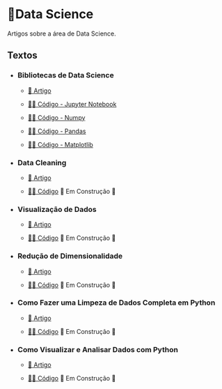 # 📂Data Science

Artigos sobre a área de Data Science.

## Textos

- ### Bibliotecas de Data Science
  - [📑 Artigo](https://medium.com/turing-talks/turing-talks-6-data-science-libraries-6c2599838b3e)

  - [👩‍💻 Código - Jupyter Notebook](Bibliotecas%20de%20Data%20Science/jupyter-notebook.ipynb)
  - [👩‍💻 Código - Numpy](Bibliotecas%20de%20Data%20Science/numpy.ipynb)
  - [👩‍💻 Código - Pandas](Bibliotecas%20de%20Data%20Science/pandas.ipynb)
  - [👩‍💻 Código - Matplotlib](Bibliotecas%20de%20Data%20Science/matplotlib.ipynb)

- ### Data Cleaning
  - [📑 Artigo](https://medium.com/turing-talks/turing-talks-7-data-cleaning-c770969dd935)

  - [👩‍💻 Código]() 🚧 Em Construção 🚧

- ### Visualização de Dados
  - [📑 Artigo](https://medium.com/turing-talks/turing-talks-9-visualiza%C3%A7%C3%A3o-de-dados-93df670d479) 

  - [👩‍💻 Código]() 🚧 Em Construção 🚧

- ### Redução de Dimensionalidade
  - [📑 Artigo](https://medium.com/turing-talks/aprendizado-n%C3%A3o-supervisionado-redu%C3%A7%C3%A3o-de-dimensionalidade-479ecfc464ea)

  - [👩‍💻 Código]() 🚧 Em Construção 🚧

- ### Como Fazer uma Limpeza de Dados Completa em Python
  - [📑 Artigo](https://medium.com/turing-talks/como-fazer-uma-limpeza-de-dados-completa-em-python-7abc9dfc19b8)

  - [👩‍💻 Código]() 🚧 Em Construção 🚧

- ### Como Visualizar e Analisar Dados com Python
  - [📑 Artigo](https://medium.com/turing-talks/como-visualizar-e-analisar-dados-com-python-f209bfbae68e)

  - [👩‍💻 Código]() 🚧 Em Construção 🚧